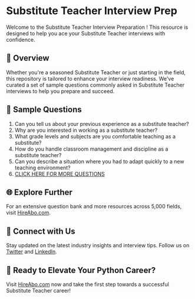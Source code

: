 # Substitute Teacher Interview Prep

Welcome to the Substitute Teacher Interview Preparation ! This resource is designed to help you ace your Substitute Teacher interviews with confidence.

## 🚀 Overview

Whether you're a seasoned Substitute Teacher or just starting in the field, this repository is tailored to enhance your interview readiness. We've curated a set of sample questions commonly asked in Substitute Teacher interviews to help you prepare and succeed.

## 📝 Sample Questions

1. Can you tell us about your previous experience as a substitute teacher?
2. Why are you interested in working as a substitute teacher?
3. What grade levels and subjects are you comfortable teaching as a substitute?
4. How do you handle classroom management and discipline as a substitute teacher?
5. Can you describe a situation where you had to adapt quickly to a new teaching environment?
6. [CLICK HERE FOR MORE QUESTIONS](https://hireabo.com/job/4_0_1/Substitute%20Teacher)

## 🌐 Explore Further

For an extensive question bank and more resources across 5,000 fields, visit [HireAbo.com](https://www.hireabo.com).

## 📱 Connect with Us

Stay updated on the latest industry insights and interview tips. Follow us on [Twitter](https://twitter.com/hireabo) and [LinkedIn](https://www.linkedin.com/in/hire-abo-3609972a8/).

## 🚀 Ready to Elevate Your Python Career?

Visit [HireAbo.com](https://www.hireabo.com) now and take the first step towards a successful Substitute Teacher career!